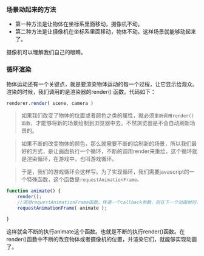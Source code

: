 ### 场景动起来的方法
- 第一种方法是让物体在坐标系里面移动，摄像机不动。
- 第二种方法是让摄像机在坐标系里面移动，物体不动。这样场景就能够动起来了。

摄像机可以理解我们自己的眼睛。

### 循环渲染
物体运动还有一个关键点，就是要渲染物体运动的每一个过程，让它显示给观众。渲染的时候，我们调用的是渲染器的render() 函数。代码如下：

```js
renderer.render( scene, camera )
```

> 如果我们改变了物体的位置或者颜色之类的属性，就必须`重新调用render()函数`，才能够将新的场景绘制到浏览器中去。不然浏览器是不会自动刷新场景的。

> 如果不断的改变物体的颜色，那么就需要不断的绘制新的场景，所以我们最好的方式，是让画面执行一个循环，不断的调用render来重绘，这个循环就是渲染循环，在游戏中，也叫游戏循环。

> 于是，我们的游戏循环会这样写。为了实现循环，我们需要javascript的一个特殊函数，这个函数是`requestAnimationFrame。`
```js
function animate() {
    render();
    //调用requestAnimationFrame函数，传递一个callback参数，则在下一个动画帧时，会调用callback这个函数。
    requestAnimationFrame( animate );

}
```
这样就会不断的执行animate这个函数。也就是不断的执行render()函数。在render()函数中不断的改变物体或者摄像机的位置，并渲染它们，就能够实现动画了。